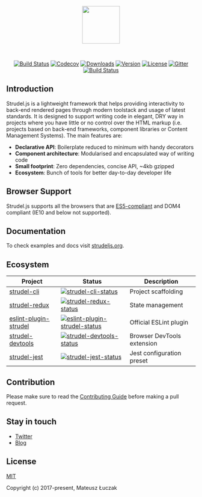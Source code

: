 <p align="center"><img width="100px" src="http://strudeljs.org/images/strudel-twoline.svg"></p>
<br>
<p align="center">
<a href="https://circleci.com/gh/strudeljs/strudel/tree/dev"><img src="https://circleci.com/gh/strudeljs/strudel.svg?style=shield&circle-token=:circle-token" alt="Build Status"></a>
<a href="https://codecov.io/gh/strudeljs/strudel"><img src="https://codecov.io/gh/strudeljs/strudel/branch/master/graph/badge.svg" alt="Codecov" /></a>
<a href="https://npmcharts.com/compare/strudel?minimal=true"><img src="https://img.shields.io/npm/dm/strudel.svg" alt="Downloads"></a>
<a href="https://www.npmjs.com/package/strudel"><img src="https://img.shields.io/npm/v/strudel.svg" alt="Version"></a>
<a href="https://www.npmjs.com/package/strudel"><img src="https://img.shields.io/npm/l/strudel.svg" alt="License"></a>
<a href="https://gitter.im/strudel-js"><img src="https://img.shields.io/gitter/room/nwjs/nw.js.svg" alt="Gitter"></a> 
<br>
<a href="https://app.saucelabs.com/builds/50f8372d79f743a3b25fb6ca4851ca4c"><img src="https://app.saucelabs.com/buildstatus/vuejs" alt="Build Status"></a>
</p>

## Introduction

Strudel.js is a lightweight framework that helps providing interactivity to back-end rendered pages through modern toolstack and usage of latest standards. It is designed to support writing code in elegant, DRY way in projects where you have little or no control over the HTML markup (i.e. projects based on back-end frameworks, component libraries or Content Management Systems). The main features are:

* **Declarative API**: Boilerplate reduced to minimum with handy decorators
* **Component architecture**: Modularised and encapsulated way of writing code
* **Small footprint**: Zero dependencies, concise API, ~4kb gzipped 
* **Ecosystem**: Bunch of tools for better day-to-day developer life

## Browser Support

Strudel.js supports all the browsers that are [ES5-compliant](http://kangax.github.io/compat-table/es5/) and DOM4 compliant (IE10 and below not supported).

## Documentation

To check examples and docs visit [strudeljs.org](https://strudeljs.org).

## Ecosystem

| Project | Status | Description |
|---------|--------|-------------|
| [strudel-cli]             | [![strudel-cli-status]][strudel-cli-package] | Project scaffolding |
| [strudel-redux]           | [![strudel-redux-status]][strudel-redux-package] | State management |
| [eslint-plugin-strudel]   | [![eslint-plugin-strudel-status]][eslint-plugin-strudel-package] | Official ESLint plugin |
| [strudel-devtools]        | [![strudel-devtools-status]][strudel-devtools-package] | Browser DevTools extension |
| [strudel-jest]            | [![strudel-jest-status]][strudel-jest-package] | Jest configuration preset |

[strudel-cli]: https://github.com/strudeljs/strudel-cli
[strudel-devtools]:  https://github.com/strudeljs/strudel-devtools
[strudel-redux]: https://github.com/strudeljs/strudel-redux
[eslint-plugin-strudel]: https://github.com/strudeljs/eslint-plugin-strudel
[strudel-jest]: https://github.com/strudeljs/strudel-jest

[strudel-cli-status]: https://img.shields.io/npm/v/strudel-cli.svg
[strudel-devtools-status]: https://img.shields.io/chrome-web-store/v/akafkoceecgepokmamadojdimijcpnkl.svg
[strudel-redux-status]: https://img.shields.io/npm/v/strudel-redux.svg
[eslint-plugin-strudel-status]: https://img.shields.io/npm/v/eslint-plugin-strudel.svg
[strudel-jest-status]: https://img.shields.io/npm/v/strudel-jest.svg

[strudel-cli-package]: https://npmjs.com/package/strudel-cli
[strudel-devtools-package]: https://chrome.google.com/webstore/detail/strudel-devtools/akafkoceecgepokmamadojdimijcpnkl
[strudel-redux-package]: https://npmjs.com/package/strudel-cli
[eslint-plugin-strudel-package]: https://npmjs.com/package/eslint-plugin-strudel
[strudel-jest-package]: https://npmjs.com/package/strudel-jest

## Contribution

Please make sure to read the [Contributing Guide](https://github.com/strudeljs/strudel/blob/dev/.github/CONTRIBUTING.md) before making a pull request.

## Stay in touch
* [Twitter](https://twitter.com/strudeljs)
* [Blog](https://medium.com/strudel-js)

## License

[MIT](https://opensource.org/licenses/MIT)

Copyright (c) 2017-present, Mateusz Łuczak
